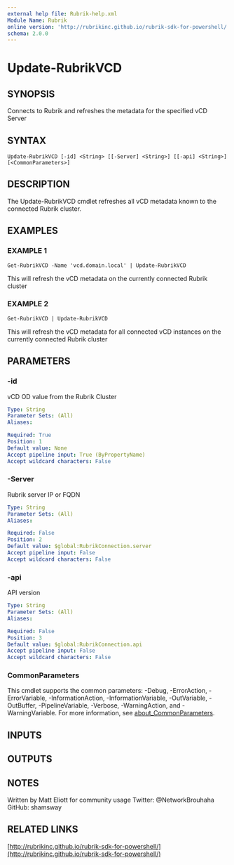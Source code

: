 ```yaml
---
external help file: Rubrik-help.xml
Module Name: Rubrik
online version: 'http://rubrikinc.github.io/rubrik-sdk-for-powershell/'
schema: 2.0.0
---
```


# Update-RubrikVCD

## SYNOPSIS

Connects to Rubrik and refreshes the metadata for the specified vCD Server

## SYNTAX

```text
Update-RubrikVCD [-id] <String> [[-Server] <String>] [[-api] <String>] [<CommonParameters>]
```

## DESCRIPTION

The Update-RubrikVCD cmdlet refreshes all vCD metadata known to the connected Rubrik cluster.

## EXAMPLES

### EXAMPLE 1

```text
Get-RubrikVCD -Name 'vcd.domain.local' | Update-RubrikVCD
```

This will refresh the vCD metadata on the currently connected Rubrik cluster

### EXAMPLE 2

```text
Get-RubrikVCD | Update-RubrikVCD
```

This will refresh the vCD metadata for all connected vCD instances on the currently connected Rubrik cluster

## PARAMETERS

### -id

vCD OD value from the Rubrik Cluster

```yaml
Type: String
Parameter Sets: (All)
Aliases:

Required: True
Position: 1
Default value: None
Accept pipeline input: True (ByPropertyName)
Accept wildcard characters: False
```

### -Server

Rubrik server IP or FQDN

```yaml
Type: String
Parameter Sets: (All)
Aliases:

Required: False
Position: 2
Default value: $global:RubrikConnection.server
Accept pipeline input: False
Accept wildcard characters: False
```

### -api

API version

```yaml
Type: String
Parameter Sets: (All)
Aliases:

Required: False
Position: 3
Default value: $global:RubrikConnection.api
Accept pipeline input: False
Accept wildcard characters: False
```

### CommonParameters

This cmdlet supports the common parameters: -Debug, -ErrorAction, -ErrorVariable, -InformationAction, -InformationVariable, -OutVariable, -OutBuffer, -PipelineVariable, -Verbose, -WarningAction, and -WarningVariable. For more information, see [about\_CommonParameters](http://go.microsoft.com/fwlink/?LinkID=113216).

## INPUTS

## OUTPUTS

## NOTES

Written by Matt Eliott for community usage Twitter: @NetworkBrouhaha GitHub: shamsway

## RELATED LINKS

[http://rubrikinc.github.io/rubrik-sdk-for-powershell/](http://rubrikinc.github.io/rubrik-sdk-for-powershell/)

